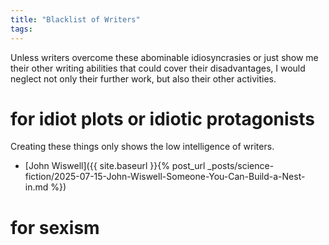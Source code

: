 ```yaml
---
title: "Blacklist of Writers"
tags:
---
```


Unless writers overcome these abominable idiosyncrasies or just show me their other writing abilities that could cover their disadvantages, I would neglect not only their further work, but also their other activities.

# for idiot plots or idiotic protagonists
Creating these things only shows the low intelligence of writers.

+ [John Wiswell]({{ site.baseurl }}{% post_url _posts/science-fiction/2025-07-15-John-Wiswell-Someone-You-Can-Build-a-Nest-in.md %})

# for sexism 
